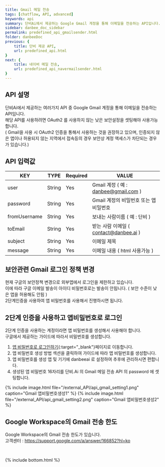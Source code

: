 ```yaml
---
title: Gmail 메일 전송
tags: [chatflow, API, advanced]
keywords: api
summary: 단비Ai에서 제공하는 Google Gmail 게정을 통해 이메일을 전송하는 API입니다.
sidebar: danbee_doc_sidebar
permalink: predefined_api_gmailsender.html
folder: danbeeDoc
previous: {
    title: 단비 제공 API,
    url: predefined_api.html
}
next: {
    title: 네이버 메일 전송,
    url: predefined_api_navermailsender.html
}
---
```


## API 설명

단비Ai에서 제공하는 여러가지 API 중 Google Gmail 계정을 통해 이메일을 전송하는 API임니다. <br /> 
해당 API를 사용하려면 OAuth2 를 사용하지 않는 낮은 보안설정을 셋팅해야 사용가능합니다. <br />
( Gmail을 사용 시 OAuth2 인증을 통해서 사용하는 것을 권장하고 있으며, 
  인증되지 않은 앱이나 허용되지 않는 지역에서 접속등의 경우 보안상 계정 액세스가 차단되는 경우가 있습니다.)


## API 입력값

| KEY | TYPE | Required | VALUE |
|--------|--------|--------|--------|
| user | String | Yes | Gmail 계정 ( 예 : danbee@gmail.com ) |
| password | String | Yes | Gmail 계정의 비밀번호 또는 앱 비밀번호 |
| fromUsername | String | Yes | 보내는 사람이름 ( 예 : 단비 ) |
| toEmail | String | Yes | 받는 사람 이메일 ( contact@danbee.ai ) |
| subject | String | Yes | 이메일 제목 |
| message | String | Yes | 이메일 내용 ( html 사용가능 ) |


## 보안관련 Gmail 로그인 정책 변경

현재 구글의 보안정책 변경으로 외부앱에서 로그인을 제한하고 있습니다.  <br />
이에 따라 구글 이메일 발송이 아이디 비밀번호로는 발송이 안됩니다. ( 보안 수준이 낮은 앱을 허용해도 안됨 ) <br />
2단계인증을 사용하여 앱 비밀번호를 사용해서 진행하시면 됩니다.  <br />


## 2단계 인증을 사용하고 앱비밀번호로 로그인

2단계 인증을 사용하는 계정이라면 앱 비밀번호를 생성해서 사용해야 합니다. <br />
구글에서 제공하는 가이드에 따라서 비밀번호를 생성합니다. <br />

1. <span class="link">[앱 비밀번호로 로그인하기](https://support.google.com/mail/answer/185833?hl=ko){:target="_blank"}</span>페이지로 이동합니다.
2. 앱 비밀번호 생성 방법 섹션을 클릭하여 가이드에 따라 앱 비밀번호를 생성합니다.
3. 앱 비밀번호를 생성 앱 및 기기에 danbeeai 로 설정하여 추후에 관리하시면 편합니다.
4. 생성된 앱 비밀번호 16자리를 단비.Ai 의 Gmail 메일 전송 API 의 password 에 셋팅합니다.

{% include image.html file="/external_API/api_gmail_setting1.png" caption="Gmail 앱비밀번호생성1" %}
{% include image.html file="/external_API/api_gmail_setting2.png" caption="Gmail 앱비밀번호생성2" %}


## Google Workspace의 Gmail 전송 한도

Google Workspace의 Gmail 전송 한도가 있습니다. <br />
고객센터 : https://support.google.com/a/answer/166852?hl=ko <br />


<br />


{% include bottom.html %}
